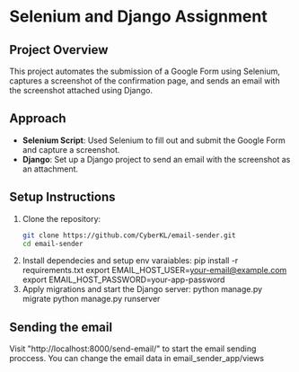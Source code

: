 # Selenium and Django Assignment

## Project Overview
This project automates the submission of a Google Form using Selenium, captures a screenshot of the confirmation page, and sends an email with the screenshot attached using Django.

## Approach
- **Selenium Script**: Used Selenium to fill out and submit the Google Form and capture a screenshot.
- **Django**: Set up a Django project to send an email with the screenshot as an attachment.

## Setup Instructions
1. Clone the repository:
   ```bash
   git clone https://github.com/CyberKL/email-sender.git
   cd email-sender 
2. Install dependecies and setup env varaiables:
    pip install -r requirements.txt
    export EMAIL_HOST_USER=your-email@example.com
    export EMAIL_HOST_PASSWORD=your-app-password
3. Apply migrations and start the Django server:
    python manage.py migrate
    python manage.py runserver

## Sending the email
Visit "http://localhost:8000/send-email/" to start the email sending proccess.
You can change the email data in email_sender_app/views

